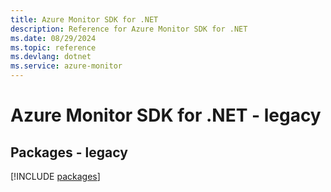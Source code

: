 ```yaml
---
title: Azure Monitor SDK for .NET
description: Reference for Azure Monitor SDK for .NET
ms.date: 08/29/2024
ms.topic: reference
ms.devlang: dotnet
ms.service: azure-monitor
---
```

# Azure Monitor SDK for .NET - legacy
## Packages - legacy
[!INCLUDE [packages](monitor-index.md)]